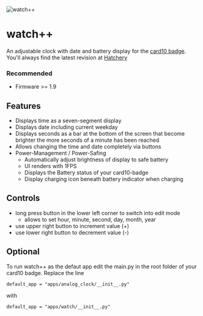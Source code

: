 ![watch++](image.jpg)

# watch++
An adjustable clock with date and battery display for the [card10 badge](https://card10.badge.events.ccc.de/).
You'll always find the latest revision at [Hatchery](https://badge.team/projects/watch)

### Recommended
* Firmware >= 1.9

## Features
* Displays time as a seven-segment display
* Displays date including current weekday
* Displays seconds as a bar at the bottom of the screen that become brighter the more seconds of a minute has been reached
* Allows changing the time and date completely via buttons
* Power-Management / Power-Safing
    * Automatically adjust brightness of display to safe battery
    * UI renders with 1FPS
    * Displays the Battery status of your card10-badge
    * Display charging icon beneath battery indicator when charging 

## Controls
* long press button in the lower left corner to switch into edit mode
  * allows to set hour, minute, second, day, month, year
* use upper right button to increment value (+)
* use lower right button to decrement value (-)

## Optional

To run watch++ as the defaut app edit the main.py in the root folder of your card10 badge.
Replace the line 

```
default_app = "apps/analog_clock/__init__.py"
```
with 
```
default_app = "apps/watch/__init__.py"
```
